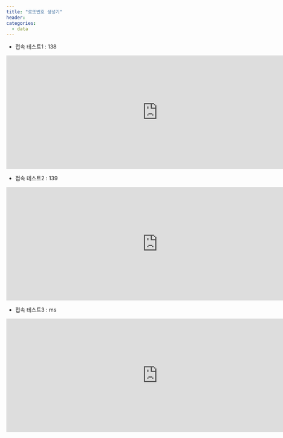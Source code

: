```yaml
---
title: "로또번호 생성기"
header:
categories: 
  - data
---
```


+ 접속 테스트1 : 138 
<div style="text-align: center"><iframe width="800" height="300" src="http://218.155.162.138/home/lotto" frameborder="0"  allowfullscreen></iframe></div>

+ 접속 테스트2 : 139
<div style="text-align: center"><iframe width="800" height="300" src="http://218.155.162.139/home/lotto" frameborder="0"  allowfullscreen></iframe></div>

+ 접속 테스트3 : ms
<div style="text-align: center"><iframe width="800" height="300" src="https://onedrive.live.com/embed?resid=A4928208601A938D%213733&authkey=!ANo3O0kh_yZ1q-Y&em=2" frameborder="0"  allowfullscreen></iframe></div>

